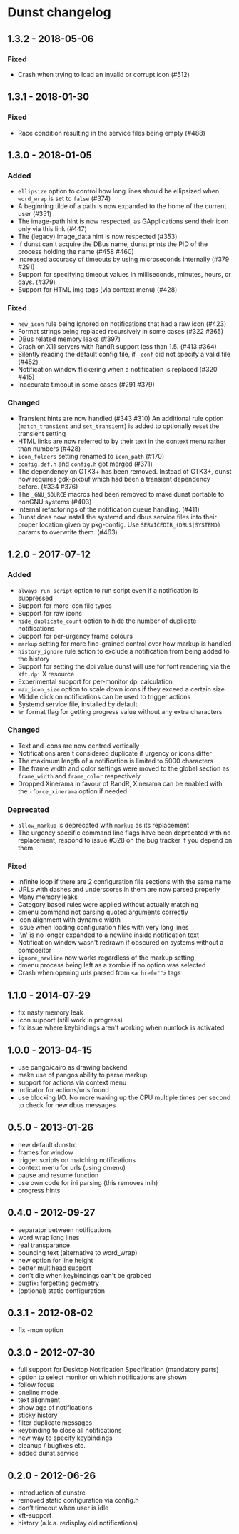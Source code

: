 # Dunst changelog

## 1.3.2 - 2018-05-06

### Fixed

- Crash when trying to load an invalid or corrupt icon (#512)

## 1.3.1 - 2018-01-30

### Fixed

- Race condition resulting in the service files being empty (#488)

## 1.3.0 - 2018-01-05

### Added
- `ellipsize` option to control how long lines should be ellipsized when `word_wrap` is set to `false` (#374)
- A beginning tilde of a path is now expanded to the home of the current user (#351)
- The image-path hint is now respected, as GApplications send their icon only via this link (#447)
- The (legacy) image\_data hint is now respected (#353)
- If dunst can't acquire the DBus name, dunst prints the PID of the process holding the name (#458 #460)
- Increased accuracy of timeouts by using microseconds internally (#379 #291)
- Support for specifying timeout values in milliseconds, minutes, hours, or days. (#379)
- Support for HTML img tags (via context menu) (#428)

### Fixed
- `new_icon` rule being ignored on notifications that had a raw icon (#423)
- Format strings being replaced recursively in some cases (#322 #365)
- DBus related memory leaks (#397)
- Crash on X11 servers with RandR support less than 1.5. (#413 #364)
- Silently reading the default config file, if `-conf` did not specify a valid file (#452)
- Notification window flickering when a notification is replaced (#320 #415)
- Inaccurate timeout in some cases (#291 #379)

### Changed
- Transient hints are now handled (#343 #310)
  An additional rule option (`match_transient` and `set_transient`) is added
  to optionally reset the transient setting
- HTML links are now referred to by their text in the context menu rather than numbers (#428)
- `icon_folders` setting renamed to `icon_path` (#170)
- `config.def.h` and `config.h` got merged (#371)
- The dependency on GTK3+ has been removed. Instead of GTK3+, dunst now
  requires gdk-pixbuf which had been a transient dependency before. (#334
  #376)
- The `_GNU_SOURCE` macros had been removed to make dunst portable to nonGNU systems (#403)
- Internal refactorings of the notification queue handling. (#411)
- Dunst does now install the systemd and dbus service files into their proper location given
  by pkg-config. Use `SERVICEDIR_(DBUS|SYSTEMD)` params to overwrite them. (#463)

## 1.2.0 - 2017-07-12

### Added
- `always_run_script` option to run script even if a notification is suppressed
- Support for more icon file types
- Support for raw icons
- `hide_duplicate_count` option to hide the number of duplicate notifications
- Support for per-urgency frame colours
- `markup` setting for more fine-grained control over how markup is handled
- `history_ignore` rule action to exclude a notification from being added to the history
- Support for setting the dpi value dunst will use for font rendering via the `Xft.dpi` X resource
- Experimental support for per-monitor dpi calculation
- `max_icon_size` option to scale down icons if they exceed a certain size
- Middle click on notifications can be used to trigger actions
- Systemd service file, installed by default
- `%n` format flag for getting progress value without any extra characters

### Changed
- Text and icons are now centred vertically
- Notifications aren't considered duplicate if urgency or icons differ
- The maximum length of a notification is limited to 5000 characters
- The frame width and color settings were moved to the global section as `frame_width` and `frame_color` respectively
- Dropped Xinerama in favour of RandR, Xinerama can be enabled with the `-force_xinerama` option if needed

### Deprecated
- `allow_markup` is deprecated with `markup` as its replacement
- The urgency specific command line flags have been deprecated with no replacement, respond to issue #328 on the bug tracker if you depend on them

### Fixed
- Infinite loop if there are 2 configuration file sections with the same name
- URLs with dashes and underscores in them are now parsed properly
- Many memory leaks
- Category based rules were applied without actually matching
- dmenu command not parsing quoted arguments correctly
- Icon alignment with dynamic width
- Issue when loading configuration files with very long lines
- '\n' is no longer expanded to a newline inside notification text
- Notification window wasn't redrawn if obscured on systems without a compositor
- `ignore_newline` now works regardless of the markup setting
- dmenu process being left as a zombie if no option was selected
- Crash when opening urls parsed from `<a href="">` tags

## 1.1.0 - 2014-07-29
- fix nasty memory leak
- icon support (still work in progress)
- fix issue where keybindings aren't working when numlock is activated

## 1.0.0 - 2013-04-15
- use pango/cairo as drawing backend
- make use of pangos ability to parse markup
- support for actions via context menu
- indicator for actions/urls found
- use blocking I/O. No more waking up the CPU multiple times per second to check for new dbus messages

## 0.5.0 - 2013-01-26
- new default dunstrc
- frames for window
- trigger scripts on matching notifications
- context menu for urls (using dmenu)
- pause and resume function
- use own code for ini parsing (this removes inih)
- progress hints

## 0.4.0 - 2012-09-27
- separator between notifications
- word wrap long lines
- real transparance
- bouncing text (alternative to word_wrap)
- new option for line height
- better multihead support
- don't die when keybindings can't be grabbed
- bugfix: forgetting geometry
- (optional) static configuration

## 0.3.1 - 2012-08-02
- fix -mon option

## 0.3.0 - 2012-07-30
- full support for Desktop Notification Specification (mandatory parts)
- option to select monitor on which notifications are shown
- follow focus
- oneline mode
- text alignment
- show age of notifications
- sticky history
- filter duplicate messages
- keybinding to close all notifications
- new way to specify keybindings
- cleanup / bugfixes etc.
- added dunst.service

## 0.2.0 - 2012-06-26
- introduction of dunstrc
- removed static configuration via config.h
- don't timeout when user is idle
- xft-support
- history (a.k.a. redisplay old notifications)
